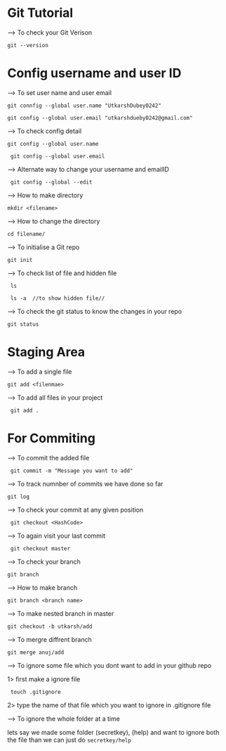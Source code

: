 # Git Tutorial
--> To check your Git Verison

```git --version ```
# Config username and user ID

--> To set user name and user email

``` git connfig --global user.name "UtkarshDubey0242" ```

``` git config --global user.email "utkarshdueby0242@gmail.com" ```

--> To check config detail 

``` git config --global user.name ```

``` git config --global user.email```

--> Alternate way to change your username and emailID

``` git config --global --edit```

--> How to make directory

```mkdir <filename> ```

--> How to change the directory

``` cd filename/ ```

--> To initialise a Git repo 

``` git init ```

--> To check list of file and hidden file 

``` ls```

``` ls -a  //to show hidden file//``` 

--> To check the git status to know the changes in your repo

``` git status ```

# Staging Area


--> To add a single file  

``` git add <filenmae> ```

--> To add all files in your project 

``` git add .```

# For Commiting 

--> To commit the added file 

``` git commit -m "Message you want to add"```

--> To track numnber of commits we have done so far

``` git log ```

--> To check your commit at any given position

``` git checkout <HashCode>```

--> To again visit your last commit

``` git checkout master```

--> To check your branch

``` git branch ```

--> How to make branch 

` git branch <branch name> `

--> To make nested branch in master

` git checkout -b utkarsh/add `

--> To mergre diffrent branch 

``` git merge anuj/add ```

--> To ignore some file which you dont want to add in your github repo 

1> first make a ignore file 

``` touch .gitignore```

2> type the name of that file which you want to ignore in .gitignore file

--> To ignore the whole folder at a time 

lets say we made some folder (secretkey), (help) and want to ignore both the file than we can just do ```secretkey/help```








